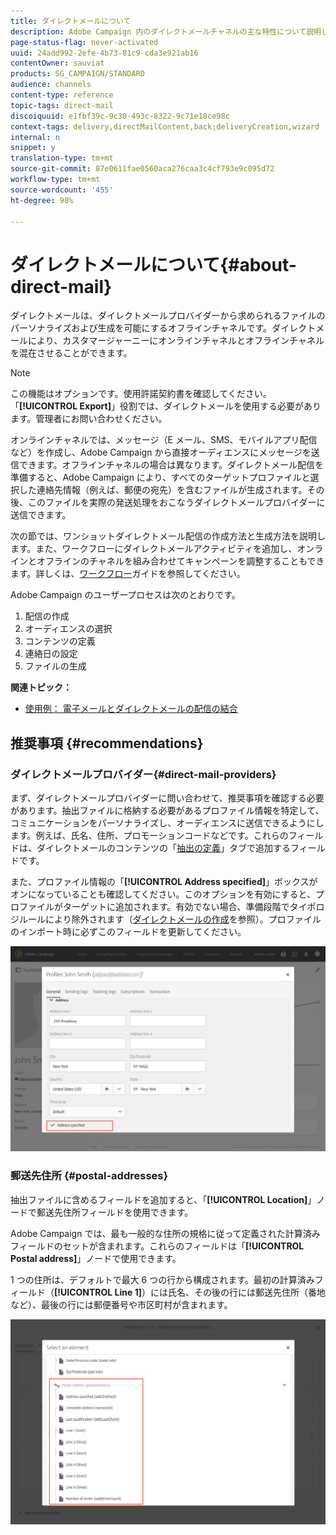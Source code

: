 ```yaml
---
title: ダイレクトメールについて
description: Adobe Campaign 内のダイレクトメールチャネルの主な特性について説明します。
page-status-flag: never-activated
uuid: 24add992-2efe-4b73-81c9-cda3e921ab16
contentOwner: sauviat
products: SG_CAMPAIGN/STANDARD
audience: channels
content-type: reference
topic-tags: direct-mail
discoiquuid: e1fbf39c-9c30-493c-8322-9c71e18ce98c
context-tags: delivery,directMailContent,back;deliveryCreation,wizard
internal: n
snippet: y
translation-type: tm+mt
source-git-commit: 87e0611fae0560aca276caa3c4cf793e9c095d72
workflow-type: tm+mt
source-wordcount: '455'
ht-degree: 98%

---
```



# ダイレクトメールについて{#about-direct-mail}

ダイレクトメールは、ダイレクトメールプロバイダーから求められるファイルのパーソナライズおよび生成を可能にするオフラインチャネルです。ダイレクトメールにより、カスタマージャーニーにオンラインチャネルとオフラインチャネルを混在させることができます。

>[!NOTE]
>
>この機能はオプションです。使用許諾契約書を確認してください。「**[!UICONTROL Export]**」役割では、ダイレクトメールを使用する必要があります。管理者にお問い合わせください。

オンラインチャネルでは、メッセージ（E メール、SMS、モバイルアプリ配信など）を作成し、Adobe Campaign から直接オーディエンスにメッセージを送信できます。オフラインチャネルの場合は異なります。ダイレクトメール配信を準備すると、Adobe Campaign により、すべてのターゲットプロファイルと選択した連絡先情報（例えば、郵便の宛先）を含むファイルが生成されます。その後、このファイルを実際の発送処理をおこなうダイレクトメールプロバイダーに送信できます。

次の節では、ワンショットダイレクトメール配信の作成方法と生成方法を説明します。また、ワークフローにダイレクトメールアクティビティを追加し、オンラインとオフラインのチャネルを組み合わせてキャンペーンを調整することもできます。詳しくは、[ワークフロー](../../automating/using/get-started-workflows.md)ガイドを参照してください。

Adobe Campaign のユーザープロセスは次のとおりです。

1. 配信の作成
1. オーディエンスの選択
1. コンテンツの定義
1. 連絡日の設定
1. ファイルの生成

**関連トピック：**

* [使用例： 電子メールとダイレクトメールの配信の結合](../../automating/using/coupling-email-direct-mail.md)

## 推奨事項 {#recommendations}

### ダイレクトメールプロバイダー{#direct-mail-providers}

まず、ダイレクトメールプロバイダーに問い合わせて、推奨事項を確認する必要があります。抽出ファイルに格納する必要があるプロファイル情報を特定して、コミュニケーションをパーソナライズし、オーディエンスに送信できるようにします。例えば、氏名、住所、プロモーションコードなどです。これらのフィールドは、ダイレクトメールのコンテンツの「[抽出の定義](../../channels/using/defining-the-direct-mail-content.md#defining-the-extraction)」タブで追加するフィールドです。

また、プロファイル情報の「**[!UICONTROL Address specified]**」ボックスがオンになっていることも確認してください。このオプションを有効にすると、プロファイルがターゲットに追加されます。有効でない場合、準備段階でタイポロジルールにより除外されます（[ダイレクトメールの作成](../../channels/using/creating-the-direct-mail.md)を参照）。プロファイルのインポート時に必ずこのフィールドを更新してください。

![](assets/direct_mail_22.png)

### 郵送先住所 {#postal-addresses}

抽出ファイルに含めるフィールドを追加すると、「**[!UICONTROL Location]**」ノードで郵送先住所フィールドを使用できます。

Adobe Campaign では、最も一般的な住所の規格に従って定義された計算済みフィールドのセットが含まれます。これらのフィールドは「**[!UICONTROL Postal address]**」ノードで使用できます。

1 つの住所は、デフォルトで最大 6 つの行から構成されます。最初の計算済みフィールド（**[!UICONTROL Line 1]**）には氏名、その後の行には郵送先住所（番地など）、最後の行には郵便番号や市区町村が含まれます。

![](assets/direct_mail_23.png)
